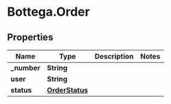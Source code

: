 # Bottega.Order

## Properties

Name | Type | Description | Notes
------------ | ------------- | ------------- | -------------
**_number** | **String** |  | 
**user** | **String** |  | 
**status** | [**OrderStatus**](OrderStatus.md) |  | 


